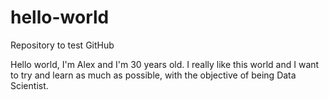 # hello-world
Repository to test GitHub

Hello world, I'm Alex and I'm 30 years old. I really like this world and I want to try and learn as much as possible, with the objective of being Data Scientist.
